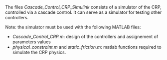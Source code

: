 The files *Cascade_Control_CRP_Simulink* consists of a simulator of the CRP, controlled via a cascade control. 
It can serve as a simulator for testing other controllers.

Note: the simulator must be used with the following MATLAB files:
  - *Cascade_Control_CRP.m*: design of the controllers and assignement of parameters values
  - *physical_constraint.m* and *static_friction.m*: matlab functions required to simulate the CRP physics.
